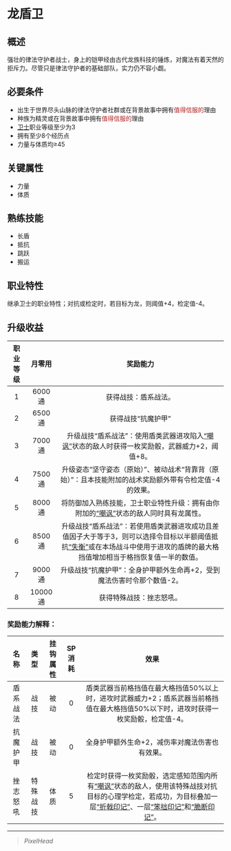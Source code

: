 # 龙盾卫

## 概述

强壮的律法守护者战士，身上的铠甲经由古代龙族科技的锤炼，对魔法有着天然的拒斥力。尽管只是律法守护者的基础部队，实力仍不容小觑。

## 必要条件

* 出生于世界尽头山脉的律法守护者社群或在背景故事中拥有<font color="#B22222">值得信服的</font>理由
* 种族为精灵或在背景故事中拥有<font color="#B22222">值得信服的</font>理由
* <a href="../../../basicJob/Guard" target="_blank">卫士</a>职业等级至少为3
* 拥有至少8个经历点
* 力量与体质均≥45

## 关键属性

* 力量
* 体质

## 熟练技能

* 长盾
* 抵抗
* 跳跃
* 搬运
  
## 职业特性

继承卫士的职业特性；对抗或检定时，若目标为龙，则阈值+4，检定值-4。

## 升级收益

职业等级|月零用|奖励能力
:--:|:--:|:--:
1|6000通|获得战技：盾系战法。
2|6500通|获得战技“抗魔护甲”
3|7000通|升级战技“盾系战法”：使用盾类武器进攻陷入<a href="../../../../status/normal/#嘲讽" target="_blank">“嘲讽”</a>状态的敌人时获得一枚奖励骰，武器威力+2，阈值+8。
4|7500通|升级姿态“坚守姿态（原始）”、被动战术“背靠背（原始）”：且本技能附加的战术奖励额外带有令检定值-4的效果。
5|8000通|将防御加入熟练技能，卫士职业特性升级：拥有由你附加的<a href="../../../../status/normal/#嘲讽" target="_blank">“嘲讽”</a>状态的敌人同时具有龙属性。
6|8500通|升级战技“盾系战法”：若使用盾类武器进攻成功且差值因子大于等于3，则可以选择令目标以半额阈值抵抗<a href="../../../../status/normal/#失衡" target="_blank">“失衡”</a>或在本场战斗中使用于进攻的盾牌的最大格挡值增加相当于格挡恢复值一半的数值。
7|9000通|升级战技“抗魔护甲”：全身护甲额外生命再+2，受到魔法伤害时令那个数值-2。
8|10000通|获得特殊战技：挫志怒吼。

### 奖励能力解释：

名称|类型|挂钩属性|SP消耗|效果
:--:|:--:|:--:|:--:|:--:
盾系战法|战技|被动|0|盾类武器当前格挡值在最大格挡值50%以上时，进攻时武器威力+2；盾系武器当前格挡值在最大格挡值50%以下时，进攻时获得一枚奖励骰，检定值-4。
抗魔护甲|战技|被动|0|全身护甲额外生命+2，减伤率对魔法伤害也有效果。
挫志怒吼|特殊战技|体质|5|检定时获得一枚奖励骰，选定感知范围内所有<a href="../../../../status/normal/#嘲讽" target="_blank">“嘲讽”</a>状态的敌人，使用该特殊战技对抗目标的心理学检定，若成功，为目标叠加一层<a href="../../../../status/mark/#折戟印记" target="_blank">“折戟印记”</a>、一层<a href="../../../../status/mark/#笨拙印记" target="_blank">“笨拙印记”</a>和<a href="../../../../status/mark/#脆断印记" target="_blank">“脆断印记”</a>。

---

> *PixelHead*